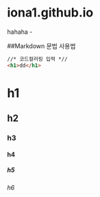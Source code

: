 # iona1.github.io
hahaha -


##Markdown 문법 사용법



```html
//* 코드컬러링 입력 *//
<h1>dd</h1>

``` 



# h1
## h2
### h3
#### h4
##### h5
###### h6






